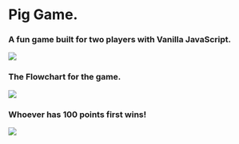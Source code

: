 # Pig Game.
<h3>A fun game built for two players with Vanilla JavaScript.</h3>
<img src="https://user-images.githubusercontent.com/89584431/214286671-ed0a072b-2816-4cd2-b14a-71649feb0645.png">

<h3>The Flowchart for the game.</h3>
<img src="https://user-images.githubusercontent.com/89584431/214288220-0f7dbaa2-018a-4bfd-baa0-1bbc4def0028.png">

<h3>Whoever has 100 points first wins!</h3>
<img src="https://user-images.githubusercontent.com/89584431/214288878-f6ba8405-cd66-4dfc-ad19-9a60d40739ec.png">
